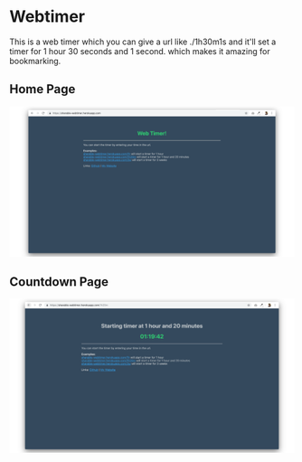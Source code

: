# Webtimer
This is a web timer which you can give a url like ./1h30m1s and it'll set a timer for 1 hour 30 seconds and 1 second.
which makes it amazing for bookmarking.

## Home Page
![](./readme-resources/homePage.png)

## Countdown Page
![](./readme-resources/countdownPage.png)
